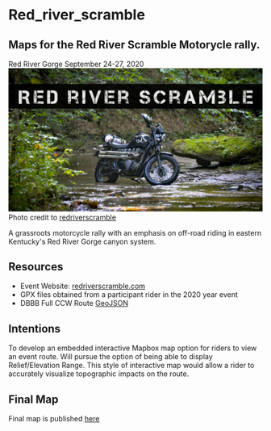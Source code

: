 # Red_river_scramble
## Maps for the Red River Scramble Motorycle rally.

Red River Gorge September 24-27, 2020
![Banner image for event](Graphics/banner.jpg)
Photo credit to [redriverscramble](https://redriverscramble.com)

A grassroots motorcycle rally with an emphasis on off-road riding in eastern Kentucky's Red River Gorge canyon system.

## Resources
* Event Website: [redriverscramble.com](https://redriverscramble.com)
* GPX files obtained from a participant rider in the 2020 year event
* DBBB Full CCW Route [GeoJSON](DBBB_full_CCW_track.geojson)

## Intentions
To develop an embedded interactive Mapbox map option for riders to view an event route.
Will pursue the option of being able to display Relief/Elevation Range. This style of interactive map would allow a rider to accurately visualize topographic impacts on the route.

## Final Map
Final map is published <a href="https://rcramsey.github.io/Red_river_scramble/">here</a>

